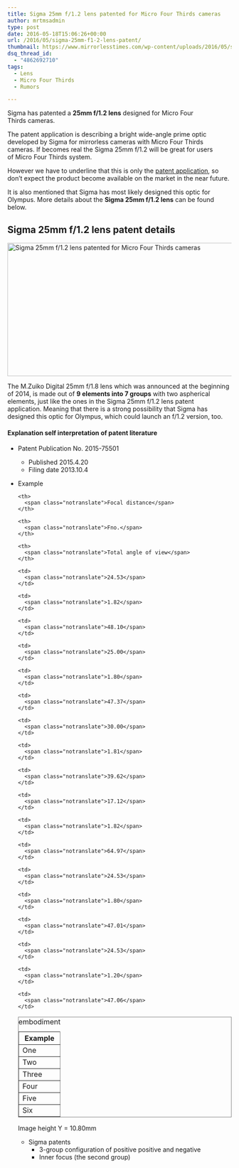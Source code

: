 ```yaml
---
title: Sigma 25mm f/1.2 lens patented for Micro Four Thirds cameras
author: mrtmsadmin
type: post
date: 2016-05-18T15:06:26+00:00
url: /2016/05/sigma-25mm-f1-2-lens-patent/
thumbnail: https://www.mirrorlesstimes.com/wp-content/uploads/2016/05/sigma-25mm-f1.2-patent.png
dsq_thread_id:
  - "4862692710"
tags:
  - Lens
  - Micro Four Thirds
  - Rumors

---
```

Sigma has patented a **25mm f/1.2 lens** designed for Micro Four Thirds cameras.

The patent application is describing a bright wide-angle prime optic developed by Sigma for mirrorless cameras with Micro Four Thirds cameras. If becomes real the Sigma 25mm f/1.2 will be great for users of Micro Four Thirds system.

However we have to underline that this is only the <a href="http://egami.blog.so-net.ne.jp/2015-04-22" target="_blank" rel="noopener">patent application</a>, so don’t expect the product become available on the market in the near future.

It is also mentioned that Sigma has most likely designed this optic for Olympus. More details about the **Sigma 25mm f/1.2 lens** can be found below. <!--more-->

## Sigma 25mm f/1.2 lens patent details

<img class="alignnone wp-image-247 size-full" title="Sigma 25mm f/1.2 lens patented for Micro Four Thirds cameras" src="https://i1.wp.com/www.mirrorlesstimes.com/wp-content/uploads/2016/05/sigma-25mm-f1.2-patent.png?resize=600%2C300&#038;ssl=1" alt="Sigma 25mm f/1.2 lens patented for Micro Four Thirds cameras" width="600" height="300" srcset="https://i1.wp.com/www.mirrorlesstimes.com/wp-content/uploads/2016/05/sigma-25mm-f1.2-patent.png?w=750&ssl=1 750w, https://i1.wp.com/www.mirrorlesstimes.com/wp-content/uploads/2016/05/sigma-25mm-f1.2-patent.png?resize=300%2C150&ssl=1 300w" sizes="(max-width: 600px) 100vw, 600px" data-recalc-dims="1" /> 

The M.Zuiko Digital 25mm f/1.8 lens which was announced at the beginning of 2014, is made out of **9 elements into 7 groups** with two aspherical elements, just like the ones in the Sigma 25mm f/1.2 lens patent application. Meaning that there is a strong possibility that Sigma has designed this optic for Olympus, which could launch an f/1.2 version, too.

#### <span class="notranslate">Explanation self interpretation of patent literature</span>

  * <span class="notranslate">Patent Publication No. 2015-75501</span> 
      * <span class="notranslate">Published 2015.4.20</span>
      * <span class="notranslate">Filing date 2013.10.4</span>
  * <span class="notranslate">Example</span>  
    <table  class=" table table-hover" summary="embodiment" frame="box" rules="all">
      <caption><span class="notranslate">embodiment</span></caption> <tr>
        <th>
          <span class="notranslate">Example</span>
        </th>
        
        <th>
          <span class="notranslate">Focal distance</span>
        </th>
        
        <th>
          <span class="notranslate">Fno.</span>
        </th>
        
        <th>
          <span class="notranslate">Total angle of view</span>
        </th>
      </tr>
      
      <tr>
        <td>
          <span class="notranslate">One</span>
        </td>
        
        <td>
          <span class="notranslate">24.53</span>
        </td>
        
        <td>
          <span class="notranslate">1.82</span>
        </td>
        
        <td>
          <span class="notranslate">48.10</span>
        </td>
      </tr>
      
      <tr>
        <td>
          <span class="notranslate">Two</span>
        </td>
        
        <td>
          <span class="notranslate">25.00</span>
        </td>
        
        <td>
          <span class="notranslate">1.80</span>
        </td>
        
        <td>
          <span class="notranslate">47.37</span>
        </td>
      </tr>
      
      <tr>
        <td>
          <span class="notranslate">Three</span>
        </td>
        
        <td>
          <span class="notranslate">30.00</span>
        </td>
        
        <td>
          <span class="notranslate">1.81</span>
        </td>
        
        <td>
          <span class="notranslate">39.62</span>
        </td>
      </tr>
      
      <tr>
        <td>
          <span class="notranslate">Four</span>
        </td>
        
        <td>
          <span class="notranslate">17.12</span>
        </td>
        
        <td>
          <span class="notranslate">1.82</span>
        </td>
        
        <td>
          <span class="notranslate">64.97</span>
        </td>
      </tr>
      
      <tr>
        <td>
          <span class="notranslate">Five</span>
        </td>
        
        <td>
          <span class="notranslate">24.53</span>
        </td>
        
        <td>
          <span class="notranslate">1.80</span>
        </td>
        
        <td>
          <span class="notranslate">47.01</span>
        </td>
      </tr>
      
      <tr>
        <td>
          <span class="notranslate">Six</span>
        </td>
        
        <td>
          <span class="notranslate">24.53</span>
        </td>
        
        <td>
          <span class="notranslate">1.20</span>
        </td>
        
        <td>
          <span class="notranslate">47.06</span>
        </td>
      </tr>
    </table>
    
    <span class="notranslate">Image height Y = 10.80mm</span></li> 
    
      * <span class="notranslate">Sigma patents</span> 
          * <span class="notranslate">3-group configuration of positive positive and negative</span>
          * <span class="notranslate">Inner focus (the second group)</span></ul>